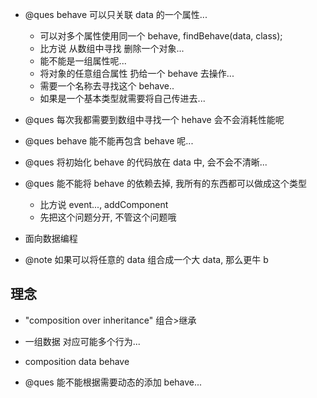 - @ques behave 可以只关联 data 的一个属性...

  - 可以对多个属性使用同一个 behave, findBehave(data, class);
  - 比方说 从数组中寻找 删除一个对象...
  - 能不能是一组属性呢...
  - 将对象的任意组合属性 扔给一个 behave 去操作...
  - 需要一个名称去寻找这个 behave..
  - 如果是一个基本类型就需要将自己传进去...

- @ques 每次我都需要到数组中寻找一个 hehave 会不会消耗性能呢

- @ques behave 能不能再包含 behave 呢...

- @ques 将初始化 behave 的代码放在 data 中, 会不会不清晰...

- @ques 能不能将 behave 的依赖去掉, 我所有的东西都可以做成这个类型
  - 比方说 event..., addComponent
  - 先把这个问题分开, 不管这个问题哦

* 面向数据编程

- @note 如果可以将任意的 data 组合成一个大 data, 那么更牛 b

## 理念

- "composition over inheritance" 组合>继承

- 一组数据 对应可能多个行为...

- composition data behave

* @ques 能不能根据需要动态的添加 behave...
